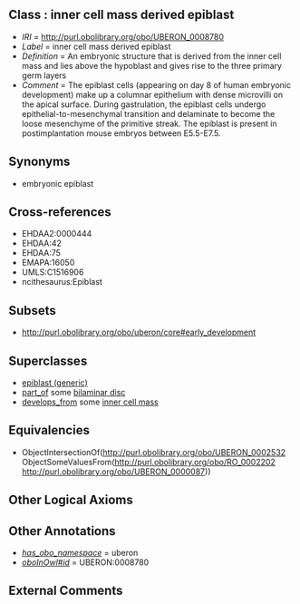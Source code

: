 
## Class : inner cell mass derived epiblast

 * *IRI* = http://purl.obolibrary.org/obo/UBERON_0008780
 * *Label* = inner cell mass derived epiblast
 * *Definition* = An embryonic structure that is derived from the inner cell mass and lies above the hypoblast and gives rise to the three primary germ layers
 * *Comment* = The epiblast cells (appearing on day 8 of human embryonic development) make up a columnar epithelium with dense microvilli on the apical surface. During gastrulation, the epiblast cells undergo epithelial-to-mesenchymal transition and delaminate to become the loose mesenchyme of the primitive streak. The epiblast is present in postimplantation mouse embryos between E5.5-E7.5.

## Synonyms

 * embryonic epiblast

## Cross-references

 * EHDAA2:0000444
 * EHDAA:42
 * EHDAA:75
 * EMAPA:16050
 * UMLS:C1516906
 * ncithesaurus:Epiblast

## Subsets

 * http://purl.obolibrary.org/obo/uberon/core#early_development

## Superclasses

 * [epiblast (generic)](../../UBERON/32/UBERON_0002532.md)
 * [part_of](../../BFO/50/BFO_0000050.md) some [bilaminar disc](../../UBERON/91/UBERON_0000091.md)
 * [develops_from](../../RO/02/RO_0002202.md) some [inner cell mass](../../UBERON/87/UBERON_0000087.md)

## Equivalencies

 * ObjectIntersectionOf(<http://purl.obolibrary.org/obo/UBERON_0002532> ObjectSomeValuesFrom(<http://purl.obolibrary.org/obo/RO_0002202> <http://purl.obolibrary.org/obo/UBERON_0000087>))

## Other Logical Axioms


## Other Annotations

 * *[has_obo_namespace](../../ce/oboInOwl#hasOBONamespace.md)* = uberon
 * *[oboInOwl#id](../../id/oboInOwl#id.md)* = UBERON:0008780

## External Comments

